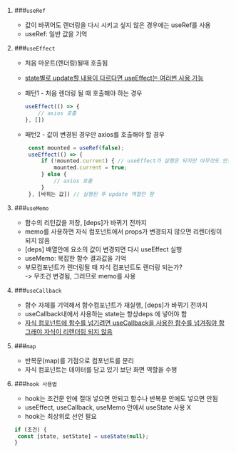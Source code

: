 1. ###`useRef`
    + 값이 바뀌어도 렌더링을 다시 시키고 싶지 않은 경우에는 useRef를 사용
    + useRef: 일반 값을 기억

1. ###`useEffect`
    + 처음 마운트(렌더링)될때 호출됨
    + <u>state별로 update할 내용이 다르다면 useEffect는 여러번 사용 가능</u>
    + 패턴1 - 처음 렌더링 될 때 호출해야 하는 경우  
        ```javascript
        useEffect(() => {
            // axios 호출
        }, [])
        ```
   
    + 패턴2 - 값이 변경된 경우만 axios를 호출해야 할 경우
       ```javascript
        const mounted = useRef(false);
        useEffect(() => {
            if (!mounted.current) { // useEffect가 실행은 되지만 아무것도 안함
                mounted.current = true;
            } else {
                // axios 호출
            }
        }, [바뀌는 값]) // 실행된 후 update 역할만 함
       ```
	
1. ###`useMemo` 
    + 함수의 리턴값을 저장, [deps]가 바뀌기 전까지
    + memo를 사용하면 자식 컴포넌트에서 props가 변경되지 않으면 리렌더링이 되지 않음
    + [deps] 배열안에 요소의 값이 변경되면 다시 useEffect 실행
    + useMemo: 복잡한 함수 결과값을 기억
    + 부모컴포넌트가 렌더링될 때 자식 컴포넌트도 렌더링 되는가?<br />
      -> 무조건 변경됨, 그러므로 memo를 사용
    
1. ###`useCallback`
    + 함수 자체를 기억해서 함수컴포넌트가 재실행, [deps]가 바뀌기 전까지
	+ useCallback내에서 사용하는 state는 항상deps 에 넣어야 함
    + <u>자식 컴포넌트에 함수를 넘기려면 useCallback을 사용한 함수를 넘겨줘야 함<br />
    그래야 자식이 리렌더링 되지 않음</u>
 
1. ###`map`
    + 반복문(map)를 기점으로 컴포넌트를 분리
    + 자식 컴포넌트는 데이터를 담고 있기 보단 화면 역할을 수행
    
1. ###`hook 사용법`
    + hook는 조건문 안에 절대 넣으면 안되고 함수나 반복문 안에도 넣으면 안됨<br />
    + useEffect, useCallback, useMemo 안에서 useState 사용 X
    + hook는 최상위로 선언 필요
    ```javascript
   if (조건) {
     const [state, setState] = useState(null);
   }
    ```

    
    
     
